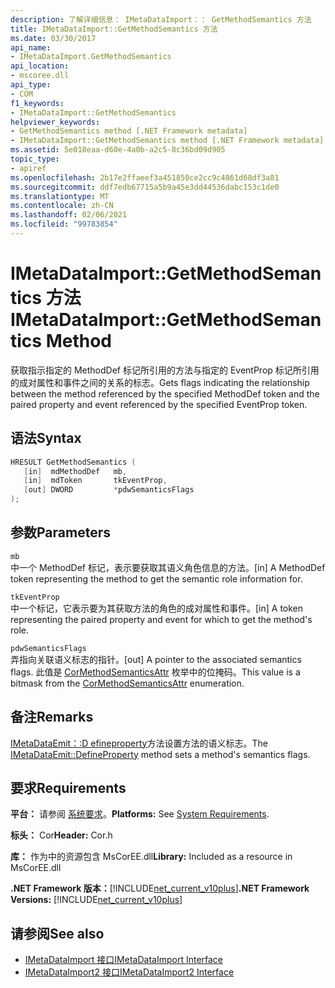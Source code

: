 ```yaml
---
description: 了解详细信息： IMetaDataImport：： GetMethodSemantics 方法
title: IMetaDataImport::GetMethodSemantics 方法
ms.date: 03/30/2017
api_name:
- IMetaDataImport.GetMethodSemantics
api_location:
- mscoree.dll
api_type:
- COM
f1_keywords:
- IMetaDataImport::GetMethodSemantics
helpviewer_keywords:
- GetMethodSemantics method [.NET Framework metadata]
- IMetaDataImport::GetMethodSemantics method [.NET Framework metadata]
ms.assetid: 5e018eaa-d60e-4a0b-a2c5-8c36bd09d905
topic_type:
- apiref
ms.openlocfilehash: 2b17e2ffaeef3a451850ce2cc9c4861d68df3a81
ms.sourcegitcommit: ddf7edb67715a5b9a45e3dd44536dabc153c1de0
ms.translationtype: MT
ms.contentlocale: zh-CN
ms.lasthandoff: 02/06/2021
ms.locfileid: "99783854"
---
```

# <a name="imetadataimportgetmethodsemantics-method"></a><span data-ttu-id="478d5-103">IMetaDataImport::GetMethodSemantics 方法</span><span class="sxs-lookup"><span data-stu-id="478d5-103">IMetaDataImport::GetMethodSemantics Method</span></span>

<span data-ttu-id="478d5-104">获取指示指定的 MethodDef 标记所引用的方法与指定的 EventProp 标记所引用的成对属性和事件之间的关系的标志。</span><span class="sxs-lookup"><span data-stu-id="478d5-104">Gets flags indicating the relationship between the method referenced by the specified MethodDef token and the paired property and event referenced by the specified EventProp token.</span></span>  
  
## <a name="syntax"></a><span data-ttu-id="478d5-105">语法</span><span class="sxs-lookup"><span data-stu-id="478d5-105">Syntax</span></span>  
  
```cpp  
HRESULT GetMethodSemantics (  
   [in]  mdMethodDef   mb,  
   [in]  mdToken       tkEventProp,  
   [out] DWORD         *pdwSemanticsFlags  
);  
```  
  
## <a name="parameters"></a><span data-ttu-id="478d5-106">参数</span><span class="sxs-lookup"><span data-stu-id="478d5-106">Parameters</span></span>  

 `mb`  
 <span data-ttu-id="478d5-107">中一个 MethodDef 标记，表示要获取其语义角色信息的方法。</span><span class="sxs-lookup"><span data-stu-id="478d5-107">[in] A MethodDef token representing the method to get the semantic role information for.</span></span>  
  
 `tkEventProp`  
 <span data-ttu-id="478d5-108">中一个标记，它表示要为其获取方法的角色的成对属性和事件。</span><span class="sxs-lookup"><span data-stu-id="478d5-108">[in] A token representing the paired property and event for which to get the method's role.</span></span>  
  
 `pdwSemanticsFlags`  
 <span data-ttu-id="478d5-109">弄指向关联语义标志的指针。</span><span class="sxs-lookup"><span data-stu-id="478d5-109">[out] A pointer to the associated semantics flags.</span></span> <span data-ttu-id="478d5-110">此值是 [CorMethodSemanticsAttr](cormethodsemanticsattr-enumeration.md) 枚举中的位掩码。</span><span class="sxs-lookup"><span data-stu-id="478d5-110">This value is a bitmask from the [CorMethodSemanticsAttr](cormethodsemanticsattr-enumeration.md) enumeration.</span></span>  
  
## <a name="remarks"></a><span data-ttu-id="478d5-111">备注</span><span class="sxs-lookup"><span data-stu-id="478d5-111">Remarks</span></span>  

 <span data-ttu-id="478d5-112">[IMetaDataEmit：:D efineproperty](imetadataemit-defineproperty-method.md)方法设置方法的语义标志。</span><span class="sxs-lookup"><span data-stu-id="478d5-112">The [IMetaDataEmit::DefineProperty](imetadataemit-defineproperty-method.md) method sets a method's semantics flags.</span></span>  
  
## <a name="requirements"></a><span data-ttu-id="478d5-113">要求</span><span class="sxs-lookup"><span data-stu-id="478d5-113">Requirements</span></span>  

 <span data-ttu-id="478d5-114">**平台：** 请参阅 [系统要求](../../get-started/system-requirements.md)。</span><span class="sxs-lookup"><span data-stu-id="478d5-114">**Platforms:** See [System Requirements](../../get-started/system-requirements.md).</span></span>  
  
 <span data-ttu-id="478d5-115">**标头：** Cor</span><span class="sxs-lookup"><span data-stu-id="478d5-115">**Header:** Cor.h</span></span>  
  
 <span data-ttu-id="478d5-116">**库：** 作为中的资源包含 MsCorEE.dll</span><span class="sxs-lookup"><span data-stu-id="478d5-116">**Library:** Included as a resource in MsCorEE.dll</span></span>  
  
 <span data-ttu-id="478d5-117">**.NET Framework 版本：**[!INCLUDE[net_current_v10plus](../../../../includes/net-current-v10plus-md.md)]</span><span class="sxs-lookup"><span data-stu-id="478d5-117">**.NET Framework Versions:** [!INCLUDE[net_current_v10plus](../../../../includes/net-current-v10plus-md.md)]</span></span>  
  
## <a name="see-also"></a><span data-ttu-id="478d5-118">请参阅</span><span class="sxs-lookup"><span data-stu-id="478d5-118">See also</span></span>

- [<span data-ttu-id="478d5-119">IMetaDataImport 接口</span><span class="sxs-lookup"><span data-stu-id="478d5-119">IMetaDataImport Interface</span></span>](imetadataimport-interface.md)
- [<span data-ttu-id="478d5-120">IMetaDataImport2 接口</span><span class="sxs-lookup"><span data-stu-id="478d5-120">IMetaDataImport2 Interface</span></span>](imetadataimport2-interface.md)

